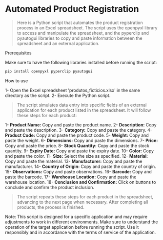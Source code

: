 <h1>Automated Product Registration</h1>

> Here is a Python script that automates the product registration process in an Excel spreadsheet. The script uses the openpyxl library to access and manipulate the spreadsheet, and the pyperclip and pyautogui libraries to copy and paste information between the spreadsheet and an external application.

Prerequisites

Make sure to have the following libraries installed before running the script:

```bash
pip install openpyxl pyperclip pyautogui
```

How to use


1- Open the Excel spreadsheet 'produtos_ficticios.xlsx' in the same directory as the script.
2- Execute the Python script.

> The script simulates data entry into specific fields of an external application for each product listed in the spreadsheet. It will follow these steps for each product:

1- **Product Name:** Copy and paste the product name.
2- **Description:** Copy and paste the description.
3- **Category:** Copy and paste the category.
4- **Product Code:** Copy and paste the product code.
5- **Weight:** Copy and paste the weight.
6- **Dimensions:** Copy and paste the dimensions.
7- **Price:** Copy and paste the price.
8- **Stock Quantity:** Copy and paste the stock quantity.
9- **Expiry Date:** Copy and paste the expiry date.
10- **Color:** Copy and paste the color.
11- **Size:** Select the size as specified.
12- **Material:** Copy and paste the material.
13- **Manufacturer:** Copy and paste the manufacturer.
14- **Country of Origin:** Copy and paste the country of origin.
15- **Observations:** Copy and paste observations.
16- **Barcode:** Copy and paste the barcode.
17- **Warehouse Location:** Copy and paste the warehouse location.
18- **Conclusion and Confirmation:** Click on buttons to conclude and confirm the product inclusion.

> The script repeats these steps for each product in the spreadsheet, advancing to the next page when necessary. After completing all products, the process is finished.

Note: This script is designed for a specific application and may require adjustments to work in different environments. Make sure to understand the operation of the target application before running the script. Use it responsibly and in accordance with the terms of service of the application.
